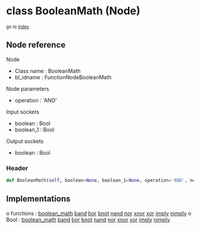 # class BooleanMath (Node)

<sub>go to [index](/docs/index.md)</sub>

## Node reference

Node
 - Class name : BooleanMath
 - bl_idname : FunctionNodeBooleanMath

Node parameters
 - operation : 'AND'

Input sockets
 - boolean : Bool
 - boolean_1 : Bool

Output sockets
 - boolean : Bool

### Header

``` python
def BooleanMath(self, boolean=None, boolean_1=None, operation='AND', node_label=None, node_color=None):
```

## Implementations

o functions : [boolean_math](/docs/GeoNodes_classes/GLOBAL.md#boolean_math) [band](/docs/GeoNodes_classes/GLOBAL.md#band) [bor](/docs/GeoNodes_classes/GLOBAL.md#bor) [bnot](/docs/GeoNodes_classes/GLOBAL.md#bnot) [nand](/docs/GeoNodes_classes/GLOBAL.md#nand) [nor](/docs/GeoNodes_classes/GLOBAL.md#nor) [xnor](/docs/GeoNodes_classes/GLOBAL.md#xnor) [xor](/docs/GeoNodes_classes/GLOBAL.md#xor) [imply](/docs/GeoNodes_classes/GLOBAL.md#imply) [nimply](/docs/GeoNodes_classes/GLOBAL.md#nimply)
o Bool : [boolean_math](/docs/GeoNodes_classes/Bool.md#boolean_math) [band](/docs/GeoNodes_classes/Bool.md#band) [bor](/docs/GeoNodes_classes/Bool.md#bor) [bnot](/docs/GeoNodes_classes/Bool.md#bnot) [nand](/docs/GeoNodes_classes/Bool.md#nand) [nor](/docs/GeoNodes_classes/Bool.md#nor) [xnor](/docs/GeoNodes_classes/Bool.md#xnor) [xor](/docs/GeoNodes_classes/Bool.md#xor) [imply](/docs/GeoNodes_classes/Bool.md#imply) [nimply](/docs/GeoNodes_classes/Bool.md#nimply)


